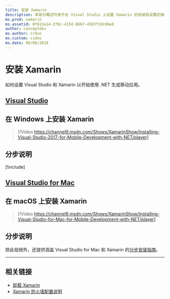 ```yaml
---
title: 安装 Xamarin
description: 本部分概述可用于在 Visual Studio 上设置 Xamarin 的安装和设置的做法。
ms.prod: xamarin
ms.assetid: 0f813a14-2f0c-415d-8667-4563f3dc06e8
author: conceptdev
ms.author: crdun
ms.custom: video
ms.date: 08/08/2018
---
```

# <a name="installing-xamarin"></a>安装 Xamarin

如何设置 Visual Studio 和 Xamarin 以开始使用 .NET 生成移动应用。

## <a name="visual-studiotabwindows"></a>[Visual Studio](#tab/windows)

## <a name="installing-xamarin-on-windows"></a>在 Windows 上安装 Xamarin

> [!Video https://channel9.msdn.com/Shows/XamarinShow/Installing-Visual-Studio-2017-for-Mobile-Development-with-NET/player]

## <a name="step-by-step-instructions"></a>分步说明

[!include[](~/cross-platform/includes/install-xamarin-windows.md)]

## <a name="visual-studio-for-mactabmacos"></a>[Visual Studio for Mac](#tab/macos)

## <a name="installing-xamarin-on-macos"></a>在 macOS 上安装 Xamarin

> [!Video https://channel9.msdn.com/Shows/XamarinShow/Installing-Visual-Studio-for-Mac-for-Mobile-Development-with-NET/player]

## <a name="step-by-step-instructions"></a>分步说明

除此视频外，还提供涵盖 Visual Studio for Mac 和 Xamarin 的[分步安装指南](/visualstudio/mac/installation/)。

-----

## <a name="related-links"></a>相关链接

- [卸载 Xamarin](~/get-started/installation/uninstalling-xamarin.md)
- [Xamarin 防火墙配置说明](firewall.md)
